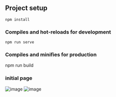 ## Project setup

```
npm install
```

### Compiles and hot-reloads for development

```
npm run serve
```

### Compiles and minifies for production

npm run build

### initial page
![image](https://github.com/Neura-Shadow/Vue/blob/main/Desktop.gif) 
![image](https://github.com/Neura-Shadow/Vue/blob/main/mobile.gif)

